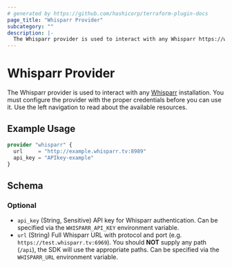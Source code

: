 ```yaml
---
# generated by https://github.com/hashicorp/terraform-plugin-docs
page_title: "Whisparr Provider"
subcategory: ""
description: |-
  The Whisparr provider is used to interact with any Whisparr https://whisparr.video/ installation. You must configure the provider with the proper credentials before you can use it. Use the left navigation to read about the available resources.
---
```


# Whisparr Provider

The Whisparr provider is used to interact with any [Whisparr](https://whisparr.video/) installation. You must configure the provider with the proper credentials before you can use it. Use the left navigation to read about the available resources.

## Example Usage

```terraform
provider "whisparr" {
  url     = "http://example.whisparr.tv:8989"
  api_key = "APIkey-example"
}
```

<!-- schema generated by tfplugindocs -->
## Schema

### Optional

- `api_key` (String, Sensitive) API key for Whisparr authentication. Can be specified via the `WHISPARR_API_KEY` environment variable.
- `url` (String) Full Whisparr URL with protocol and port (e.g. `https://test.whisparr.tv:6969`). You should **NOT** supply any path (`/api`), the SDK will use the appropriate paths. Can be specified via the `WHISPARR_URL` environment variable.

